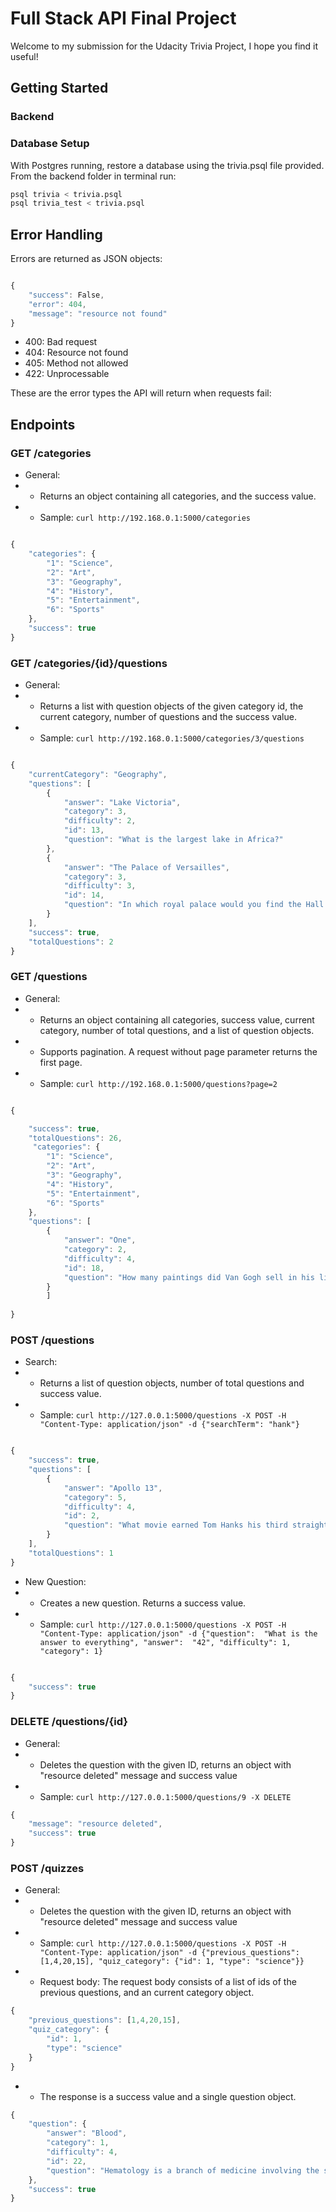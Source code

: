 # Full Stack API Final Project
Welcome to my submission for the Udacity Trivia Project, I hope you find it useful!


## Getting Started

### Backend

### Database Setup
With Postgres running, restore a database using the trivia.psql file provided. From the backend folder in terminal run:

```bash
psql trivia < trivia.psql
psql trivia_test < trivia.psql
```

## Error Handling

Errors are returned as JSON objects:

```js

{
    "success": False, 
    "error": 404,
    "message": "resource not found"
}

```

- 400: Bad request
- 404: Resource not found
- 405: Method not allowed
- 422: Unprocessable

These are the error types the API will return when requests fail:


## Endpoints

### GET /categories
- General:
- - Returns an object containing all categories, and the success value.
- - Sample: `curl http://192.168.0.1:5000/categories`

```js

{
    "categories": {
        "1": "Science",
        "2": "Art",
        "3": "Geography",
        "4": "History",
        "5": "Entertainment",
        "6": "Sports"
    },
    "success": true
}

```

### GET /categories/{id}/questions
- General:
- - Returns a list with question objects of the given category id, the current category, number of questions and the success value.
- - Sample: `curl http://192.168.0.1:5000/categories/3/questions`

```js

{
    "currentCategory": "Geography",
    "questions": [
        {
            "answer": "Lake Victoria",
            "category": 3,
            "difficulty": 2,
            "id": 13,
            "question": "What is the largest lake in Africa?"
        },
        {
            "answer": "The Palace of Versailles",
            "category": 3,
            "difficulty": 3,
            "id": 14,
            "question": "In which royal palace would you find the Hall of Mirrors?"
        }
    ],
    "success": true,
    "totalQuestions": 2
}

```


### GET /questions
- General:
- - Returns an object containing all categories, success value, current category, number of total questions, and a list of question objects.
- - Supports pagination. A request without page parameter returns the first page.
- - Sample: `curl http://192.168.0.1:5000/questions?page=2`

```js

{

    "success": true,
    "totalQuestions": 26,
     "categories": {
        "1": "Science",
        "2": "Art",
        "3": "Geography",
        "4": "History",
        "5": "Entertainment",
        "6": "Sports"
    },
    "questions": [
        {
            "answer": "One",
            "category": 2,
            "difficulty": 4,
            "id": 18,
            "question": "How many paintings did Van Gogh sell in his lifetime?"
        }
        ]
    
}

```

### POST /questions
- Search:
- - Returns a list of question objects, number of total questions and success value.
- -  Sample: `curl http://127.0.0.1:5000/questions -X POST -H "Content-Type: application/json" -d {"searchTerm": "hank"}`

```js

{
    "success": true,
    "questions": [
        {
            "answer": "Apollo 13",
            "category": 5,
            "difficulty": 4,
            "id": 2,
            "question": "What movie earned Tom Hanks his third straight Oscar nomination, in 1996?"
        }
    ],
    "totalQuestions": 1
}

```

- New Question:
- - Creates a new question. Returns a success value.
- - Sample: `curl http://127.0.0.1:5000/questions -X POST -H "Content-Type: application/json" -d {"question":  "What is the answer to everything", "answer":  "42", "difficulty": 1, "category": 1}`

```js

{
    "success": true
}

```

### DELETE /questions/{id}
- General:
- - Deletes  the question with the given ID, returns an object with "resource deleted" message and success value
- -  Sample: `curl http://127.0.0.1:5000/questions/9 -X DELETE`

```js
{
    "message": "resource deleted",
    "success": true
}

```

### POST /quizzes
- General:
- - Deletes  the question with the given ID, returns an object with "resource deleted" message and success value
- -  Sample: `curl http://127.0.0.1:5000/questions -X POST -H "Content-Type: application/json" -d {"previous_questions": [1,4,20,15], "quiz_category": {"id": 1, "type": "science"}}`
- - Request body: The request body consists of a list of ids of the previous questions, and an current category object.

```js
{
    "previous_questions": [1,4,20,15],
    "quiz_category": {
        "id": 1,
        "type": "science"
    }
}
```
- - The response is a success value and a single question object.
```js
{
    "question": {
        "answer": "Blood",
        "category": 1,
        "difficulty": 4,
        "id": 22,
        "question": "Hematology is a branch of medicine involving the study of what?"
    },
    "success": true
}

```
